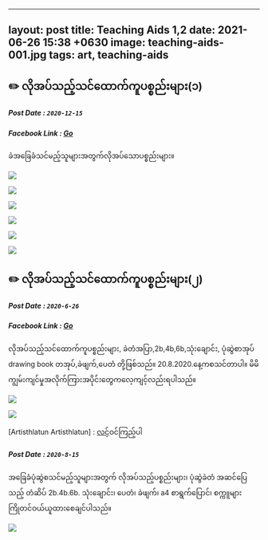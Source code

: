 
---
layout: post
title:  Teaching Aids 1,2
date:   2021-06-26 15:38 +0630
image:  teaching-aids-001.jpg
tags:   art, teaching-aids
---
## ✏️ လိုအပ်သည့်သင်ထောက်ကူပစ္စည်းများ(၁)
##### Post Date : `2020-12-15`
##### Facebook Link : [Go](https://www.facebook.com/groups/243207936740930/permalink/319930232402033/)
ခဲအခြေခံသင်မည့်သူများအတွက်လိုအပ်သောပစ္စည်းများ။

![]({{site.baseurl}}/img/teaching-aids-001/001.jpg)

![]({{site.baseurl}}/img/teaching-aids-001/002.jpg)

![]({{site.baseurl}}/img/teaching-aids-001/003.jpg)

![]({{site.baseurl}}/img/teaching-aids-001/004.jpg)

![]({{site.baseurl}}/img/teaching-aids-001/005.jpg)

![]({{site.baseurl}}/img/teaching-aids-001/006.jpg)


## ✏️ လိုအပ်သည့်သင်ထောက်ကူပစ္စည်းများ(၂)
##### Post Date : `2020-6-26`
##### Facebook Link : [Go](https://www.facebook.com/groups/243207936740930/permalink/415184699543252/)
လိုအပ်သည့်သင်ထောက်ကူပစ္စည်းများ, ခဲတံအပြာ,2b,4b,6b,သုံးချောင်း,
ပုံဆွဲစာအုပ် drawing book တအုပ်,ခဲဖျက်,ပေတံ တို့ဖြစ်သည်။
20.8.2020.နေ့ကစသင်တာပါ။
မိမိကျွမ်းကျင်မှုအလိုက်ကြားအပိုင်းတွေကလေ့ကျင့်လည်းရပါသည်။

![]({{site.baseurl}}/img/teaching-aids-002/001.jpg)

![]({{site.baseurl}}/img/teaching-aids-002/002.jpg)


[Artisthlatun Artisthlatun] : [လင့်](https://www.facebook.com/468803447268489/posts/781168749365289/ )ဝင်ကြည့်ပါ
##### Post Date : `2020-8-15`
အခြေခံပုံဆွဲစသင်မည့်သူများအတွက် လိုအပ်သည့်ပစ္စည်းများ၊
ပုံဆွဲခဲတံ အဆင်ပြေသည့် တံဆိပ်
2b.4b.6b. သုံးချောင်း၊ ပေတံ၊ ခဲဖျက်၊ a4 စာရွက်ပြောင်၊ စက္ကူများ
ကြိုတင်ဝယ်ယူထားစေချင်ပါသည်။

![]({{site.baseurl}}/img/teaching-aids-002/003.jpg)